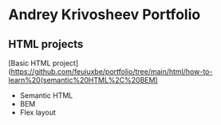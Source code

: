 # Andrey Krivosheev Portfolio
## HTML projects
[Basic HTML project](https://github.com/feuiuxbe/portfolio/tree/main/html/how-to-learn%20(semantic%20HTML%2C%20BEM)
- Semantic HTML
- BEM
- Flex layout
